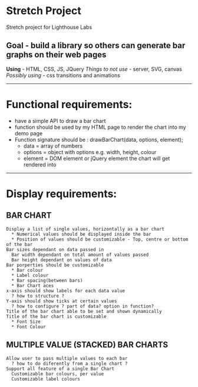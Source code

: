 # Stretch Project
Stretch project for Lighthouse Labs

## Goal - build a library so others can generate bar graphs on their web pages
**Using** - HTML, CSS, JS, JQuery
*Things to not use* - server, SVG, canvas
*Possibly using* - css transitions and animations

---

Functional requirements:
=======================
  * have a simple API to draw a bar chart
  * function should be used by my HTML page to render the chart into my demo page
  * Function signature should be : drawBarChart(data, options, element);
    * data      = array of numbers
    * options   = object with options e.g. width, height, colour
    * element   = DOM element or jQuery element the chart will get rendered into

---

Display requirements:
====================
  ## BAR CHART
    Display a list of single values, horizontally as a bar chart
      * Numerical values should be displayed inside the bar
      * Position of values should be customizable - Top, centre or bottom of the bar
    Bar sizes dependant on data passed in
      Bar width dependant on total amount of values passed
      Bar height dependant on values of data
    Bar porperties should be customizable
      * Bar colour
      * Label colour
      * Bar spacing(between bars)
      * Bar Chart aces
    x-axis should show labels for each data value
      ? how to structure ?
    Y-axis should show ticks at certain values
      ? how to configure ? part of data? option in function?
    Title of the bar chart able to be set and shown dynamically
    Title of the bar chart is customizable
      * Font Size
      * Font Colour

  ## MULTIPLE VALUE (STACKED) BAR CHARTS
    Allow user to pass multiple values to each bar
      ? how to do diferently from a single chart ?
    Support all feature of a single Bar Chart
      Customizable bar colours, per value
      Customizable label colours


